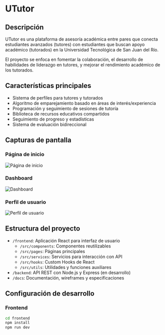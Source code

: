 # UTutor

## Descripción
UTutor es una plataforma de asesoría académica entre pares que conecta estudiantes avanzados (tutores) con estudiantes que buscan apoyo académico (tutorados) en la Universidad Tecnológica de San Juan del Río.

El proyecto se enfoca en fomentar la colaboración, el desarrollo de habilidades de liderazgo en tutores, y mejorar el rendimiento académico de los tutorados.

## Características principales
- Sistema de perfiles para tutores y tutorados
- Algoritmo de emparejamiento basado en áreas de interés/experiencia
- Programación y seguimiento de sesiones de tutoría
- Biblioteca de recursos educativos compartidos
- Seguimiento de progreso y estadísticas
- Sistema de evaluación bidireccional

## Capturas de pantalla
### Página de inicio
![Página de inicio](docs/screenshots/home.png)

### Dashboard
![Dashboard](docs/screenshots/dashboard.png)

### Perfil de usuario
![Perfil de usuario](docs/screenshots/profile.png)

## Estructura del proyecto
- `/frontend`: Aplicación React para interfaz de usuario
  - `/src/components`: Componentes reutilizables
  - `/src/pages`: Páginas principales
  - `/src/services`: Servicios para interacción con API
  - `/src/hooks`: Custom Hooks de React
  - `/src/utils`: Utilidades y funciones auxiliares
- `/backend`: API REST con Node.js y Express (en desarrollo)
- `/docs`: Documentación, wireframes y especificaciones

## Configuración de desarrollo

### Frontend
```bash
cd frontend
npm install
npm run dev
```
